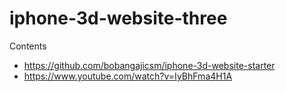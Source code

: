 # iphone-3d-website-three

Contents

- https://github.com/bobangajicsm/iphone-3d-website-starter
- https://www.youtube.com/watch?v=IyBhFma4H1A


